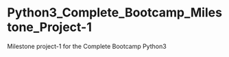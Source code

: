 # Python3_Complete_Bootcamp_Milestone_Project-1
Milestone project-1 for the Complete Bootcamp Python3
